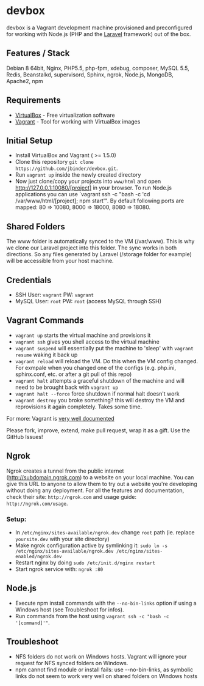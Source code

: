 devbox
======

devbox is a Vagrant development machine provisioned and preconfigured for working with Node.js (PHP and the [Laravel](http://www.laravel.com) framework) out of the box.


## Features / Stack
Debian 8 64bit, Nginx, PHP5.5, php-fpm, xdebug, composer, MySQL 5.5, Redis, Beanstalkd, supervisord, Sphinx, ngrok, Node.js, MongoDB, Apache2, npm



## Requirements

* [VirtualBox](https://www.virtualbox.org/wiki/Downloads) - Free virtualization software 
* [Vagrant](https://www.vagrantup.com) - Tool for working with VirtualBox images


## Initial Setup

* Install VirtualBox and Vagrant ( >= 1.5.0)
* Clone this repository `git clone https://github.com/jbinder/devbox.git`. 
* Run `vagrant up` inside the newly created directory
* Now just clone/copy your projects into `www/html` and open http://127.0.0.1:10080/[project] in your browser. To run Node.js applications you can use `vagrant ssh -c "bash -c 'cd /var/www/html/[project]; npm start'". By default following ports are mapped: 80 => 10080, 8000 => 18000, 8080 => 18080.

## Shared Folders
The www folder is automatically synced to the VM (/var/www). This is why we clone our Laravel project into this folder. The sync works in both directions. So any files generated by Laravel (/storage folder for example) will be accessible from your host machine. 

## Credentials 
* SSH User: `vagrant` PW: `vagrant`
* MySQL User: `root` PW: `root` (access MySQL through SSH)

## Vagrant Commands

* `vagrant up` starts the virtual machine and provisions it
* `vagrant ssh` gives you shell access to the virtual machine
* `vagrant suspend` will essentially put the machine to 'sleep' with `vagrant resume` waking it back up
* `vagrant reload` will reload the VM. Do this when the VM config changed. For exmpale when you changed one of the configs (e.g. php.ini, sphinx.conf, etc. or after a git pull of this repo)
* `vagrant halt` attempts a graceful shutdown of the machine and will need to be brought back with `vagrant up`
* `vagrant halt --force` force shutdown if normal halt doesn't work
* `vagrant destroy` you broke something? this will destroy the VM and reprovisions it again completely. Takes some time.



For more: Vagrant is [very well documented](http://docs.vagrantup.com/v2/)

Please fork, improve, extend, make pull request, wrap it as a gift. Use the GitHub Issues!


## Ngrok 

Ngrok creates a tunnel from the public internet (http://subdomain.ngrok.com) to a website on your local machine. You can give this URL to anyone to allow them to try out a website you're developing without doing any deployment.
For all the features and documentation, check their site: `http://ngrok.com` and usage guide: `http://ngrok.com/usage`.

### Setup:
* In `/etc/nginx/sites-available/ngrok.dev` change `root` path (ie. replace `yoursite.dev` with your site directory)
* Make ngrok configuration active by symlinking it: `sudo ln -s /etc/nginx/sites-available/ngrok.dev /etc/nginx/sites-enabled/ngrok.dev`
* Restart nginx by doing `sudo /etc/init.d/nginx restart`
* Start ngrok service with: `ngrok :80`

## Node.js

* Execute npm install commands with the `--no-bin-links` option if using a Windows host (see Troubleshoot for infos).
* Run commands from the host using `vagrant ssh -c "bash -c '[command]'"`.


## Troubleshoot

* NFS folders do not work on Windows hosts. Vagrant will ignore your request for NFS synced folders on Windows.
* npm cannot find module or install fails: use --no-bin-links, as symbolic links do not seem to work very well on shared folders on Windows hosts
